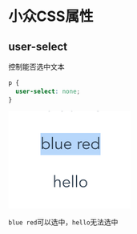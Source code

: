 # 小众CSS属性

## user-select

控制能否选中文本

```css
p {
  user-select: none;
}
```

![image-20201209171922103](../../../images/css/image-20201209171922103.png)

`blue red`可以选中，`hello`无法选中

